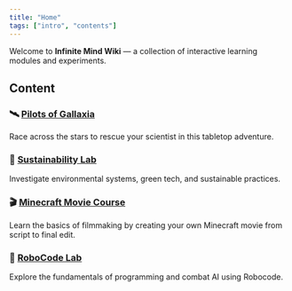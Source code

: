 ```yaml
---
title: "Home"
tags: ["intro", "contents"]
---
```

Welcome to **Infinite Mind Wiki** — a collection of interactive learning modules and experiments.

## Content

### 🛰️ [Pilots of Gallaxia](./pilots_of_gallaxia/)

Race across the stars to rescue your scientist in this tabletop adventure.

### 🌱 [Sustainability Lab](./sustainability_lab/)

Investigate environmental systems, green tech, and sustainable practices.

### 🎬 [Minecraft Movie Course](./minecraft_movie_course/)

Learn the basics of filmmaking by creating your own Minecraft movie from script to final edit.

### 🚀 [RoboCode Lab](./robocode/)

Explore the fundamentals of programming and combat AI using Robocode.
